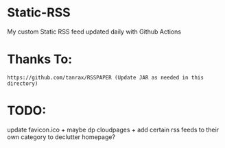 # Static-RSS
My custom Static RSS feed updated daily with Github Actions

# Thanks To:
```
https://github.com/tanrax/RSSPAPER (Update JAR as needed in this directory)
```

# TODO:
update favicon.ico + maybe dp cloudpages + add certain rss feeds to their own category to declutter homepage?
